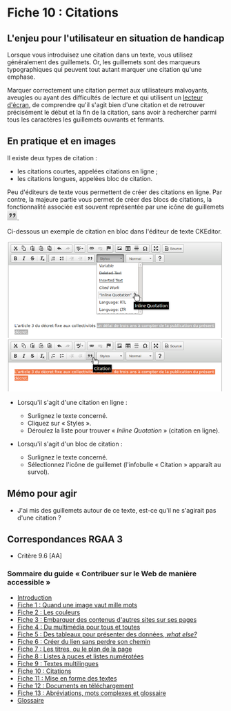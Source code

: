 # Fiche 10&nbsp;: Citations

## L'enjeu pour l'utilisateur en situation de handicap

Lorsque vous introduisez une citation dans un texte, vous utilisez généralement des guillemets. Or, les guillemets sont des marqueurs typographiques qui peuvent tout autant marquer une citation qu'une emphase.

Marquer correctement une citation permet aux utilisateurs malvoyants, aveugles ou ayant des difficultés de lecture et qui utilisent un [lecteur d'écran](glossaire.md#lecteur-decran), de comprendre qu'il s'agit bien d'une citation et de retrouver précisément le début et la fin de la citation, sans avoir à rechercher parmi tous les caractères les guillemets ouvrants et fermants.

## En pratique et en images

Il existe deux types de citation&nbsp;:

- les citations courtes, appelées citations en ligne&nbsp;;
- les citations longues, appelées bloc de citation.

Peu d'éditeurs de texte vous permettent de créer des citations en ligne. Par contre, la majeure partie vous permet de créer des blocs de citations, la fonctionnalité associée est souvent représentée par une icône de guillemets <img src="img/citations/icone-quote.png" alt="" />.

Ci-dessous un exemple de citation en bloc dans l'éditeur de texte CKEditor.

<img src="img/citations/ckeditor.png" alt="" />

- Lorsqu'il s'agit d'une citation en ligne&nbsp;:

    - Surlignez le texte concerné.
    - Cliquez sur « Styles ».
    - Déroulez la liste pour trouver « <i lang="en">Inline Quotation</i> » (citation en ligne).

- Lorsqu'il s'agit d'un bloc de citation&nbsp;:
    - Surlignez le texte concerné.
    - Sélectionnez l'icône de guillemet (l'infobulle « Citation » apparaît au survol).

## Mémo pour agir

- J'ai mis des guillemets autour de ce texte, est-ce qu'il ne s'agirait pas d'une citation&nbsp;?

## Correspondances RGAA 3

- Critère 9.6 [AA]

### Sommaire du guide «&nbsp;Contribuer sur le Web de manière accessible&nbsp;»

* [Introduction](0-intro.md)
* [Fiche 1&nbsp;: Quand une image vaut mille mots](images.md)
* [Fiche 2&nbsp;: Les couleurs](couleurs.md)
* [Fiche 3&nbsp;: Embarquer des contenus d'autres sites sur ses pages](cadres.md)
* [Fiche 4&nbsp;: Du multimédia pour tous et toutes](multimedia.md)
* [Fiche 5&nbsp;: Des tableaux pour présenter des données, <i lang="en">what else?</i>](tableaux.md)
* [Fiche 6&nbsp;: Créer du lien sans perdre son chemin](liens.md)
* [Fiche 7&nbsp;: Les titres, ou le plan de la page](titres.md)
* [Fiche 8&nbsp;: Listes à puces et listes numérotées](listes.md)
* [Fiche 9&nbsp;: Textes multilingues](langue.md)
* [Fiche 10&nbsp;: Citations](citations.md)
* [Fiche 11&nbsp;: Mise en forme des textes](mise-en-forme.md)
* [Fiche 12&nbsp;: Documents en téléchargement](docs_telechargement.md)
* [Fiche 13&nbsp;: Abréviations, mots complexes et glossaire](definition.md)
* [Glossaire](glossaire.md)
